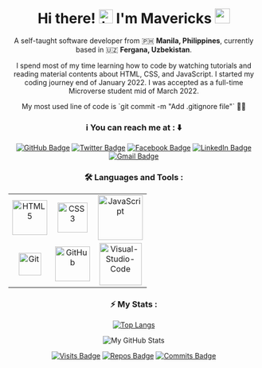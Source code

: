 <!--
**mavericks-db/mavericks-db** is a ✨ _special_ ✨ repository because its `README.md` (this file) appears on your GitHub profile.

Here are some ideas to get you started:

- 🔭 I’m currently working on ...
- 🌱 I’m currently learning ...
- 👯 I’m looking to collaborate on ...
- 🤔 I’m looking for help with ...
- 💬 Ask me about ...
- 📫 How to reach me: ...
- 😄 Pronouns: ...
- ⚡ Fun fact: ...
-->

<h1 align="center">
Hi there! <img src="https://user-images.githubusercontent.com/1303154/88677602-1635ba80-d120-11ea-84d8-d263ba5fc3c0.gif" width="28px" alt="hi"> I'm Mavericks <img src="https://emojis.slackmojis.com/emojis/images/1531849430/4246/blob-sunglasses.gif?1531849430" width="30"/>
</h1>

<p align="center">A self-taught software developer from 🇵🇭 <b> Manila, Philippines</b>, currently based in 🇺🇿 <b> Fergana, Uzbekistan</b>. </p>

<p align="center">I spend most of my time learning how to code by watching tutorials and reading material contents about HTML, CSS, and JavaScript. I started my coding journey end of January 2022. I was accepted as a full-time Microverse student mid of March 2022.</p>

<p align="center"> My most used line of code is `git commit -m "Add .gitignore file"` 👨‍💻</p>

<h3 align="center">
ℹ️ You can reach me at : ⬇️
</h3>
<div align="center">

[![GitHub Badge](https://img.shields.io/badge/-mavericks--db-white?logo=GitHub&logoColor=181717&style=plastic)](https://github.com/mavericks-db)
[![Twitter Badge](https://img.shields.io/badge/-mavericks__db-white?logo=Twitter&logoColor=1DA1F2&style=plastic)](https://twitter.com/mavericks_db)
[![Facebook Badge](https://img.shields.io/badge/-mavericksdb-white?logo=Facebook&logoColor=1877F2&style=plastic)](https://www.facebook.com/mavericksdb/)
[![LinkedIn Badge](https://img.shields.io/badge/-mavericks--db-white?logo=LinkedIn&logoColor=0A66C2&style=plastic)](https://www.linkedin.com/in/mavericks-db/)
[![Gmail Badge](https://img.shields.io/badge/-@balitaanmavericks-white?logo=Gmail&logoColor=EA4335&style=plastic)](mailto:balitaanmavericks@gmail.com)

</div>
<h3 align="center">
🛠️ Languages and Tools :
</h3>
<div align="center">
<table>
    <tr>
        <td align="center"><img alt="HTML5" width="70px" src="https://img.shields.io/badge/-HTML5-white?logo=html5&logoColor=E34F26&style=plastic"/></td>
        <td align="center"><img alt="CSS3" width="60px" src="https://img.shields.io/badge/-CSS3-white?logo=css3&logoColor=1572B6&style=plastic"/></td>
        <td align="center"><img alt="JavaScript" width="90px" src="https://img.shields.io/badge/-JavaScript-white?logo=javascript&logoColor=F7DF1E&style=plastic"/></td>
    </tr>
    <tr>
        <td align="center"><img alt="Git" width="45px" src="https://img.shields.io/badge/-Git-white?logo=git&logoColor=F05032&style=plastic"/></td>
        <td align="center"><img alt="GitHub" width="70px" src="https://img.shields.io/badge/-GitHub-white?logo=github&logoColor=181717&style=plastic"/></td>
        <td align="center">
        <img alt="Visual-Studio-Code" width="85px" src="https://img.shields.io/badge/-VS%20Code-white?logo=visual-studio-code&logoColor=007ACC&style=plastic"></td>
    </tr>
</table>
</div>
<!-- <img alt="React" width="64px" src="https://img.shields.io/badge/-React-white?logo=React&logoColor=61DAFB&style=plastic"/>
<img alt="Ruby" width="60px" src="https://img.shields.io/badge/-Ruby-white?logo=Ruby&logoColor=CC342D&style=plastic"/>
<img alt="Ruby-on-Rails" width="110px" src="https://img.shields.io/badge/-Ruby%20on%20Rails-white?logo=Ruby%20on%20Rails&logoColor=CC0000&style=plastic"/> -->
<h3 align="center">
⚡ My Stats :
</h3>
<div align="center">

[![Top Langs](https://github-readme-stats.vercel.app/api/top-langs/?username=mavericks-db&layout=compact)](https://github.com/mavericks-db/github-readme-stats)

![My GitHub Stats](https://github-readme-stats.vercel.app/api?username=mavericks-db&show_icons=true&theme=default)
</div>

<div align="center">

[![Visits Badge](https://badges.pufler.dev/visits/mavericks-db/mavericks-db)](https://badges.pufler.dev) [![Repos Badge](https://badges.pufler.dev/repos/mavericks-db)](https://badges.pufler.dev) [![Commits Badge](https://badges.pufler.dev/commits/monthly/mavericks-db)](https://badges.pufler.dev)
</div>